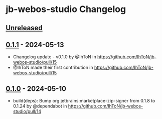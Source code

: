 <!-- Keep a Changelog guide -> https://keepachangelog.com -->

# jb-webos-studio Changelog

## [Unreleased]

## [0.1.1] - 2024-05-13

- Changelog update - v0.1.0 by @IhToN in https://github.com/IhToN/jb-webos-studio/pull/15
- @IhToN made their first contribution in https://github.com/IhToN/jb-webos-studio/pull/15

## [0.1.0] - 2024-05-10

- build(deps): Bump org.jetbrains:marketplace-zip-signer from 0.1.8 to 0.1.24 by @dependabot in https://github.com/IhToN/jb-webos-studio/pull/14

[Unreleased]: https://github.com/IhToN/jb-webos-studio/compare/v0.1.1...HEAD
[0.1.1]: https://github.com/IhToN/jb-webos-studio/compare/v0.1.0...v0.1.1
[0.1.0]: https://github.com/IhToN/jb-webos-studio/commits/v0.1.0
